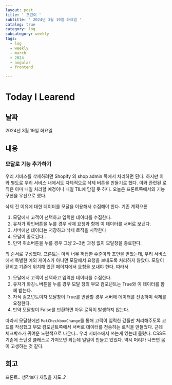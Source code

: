 ```yaml
---
layout: post
title: ' 프린이 '
subtitle: ' 2024년 3월 19일 화요일 '
catalog: true
category: log
subcategory: weekly
tags:
  - log
  - weekly
  - march
  - 2024
  - angular
  - frontend 

---
```


# Today I Learend

## 날짜

2024년 3월 19일 화요일

## 내용

### 모달로 기능 추가하기

우리 서비스를 삭제하려면 Shopify 의 shop admin 쪽에서 처리하면 된다. 하지만 이와 별도로 우리 서비스 내에서도 자체적으로 삭제 버튼을 만들기로 했다. 이와 관련된 로직은 아마 내일 처리할 예정이니 내일 TIL에 담길 듯 하다. 오늘은 프론트쪽에서의 기능 구현을 우선으로 했다.

삭제 전 이유에 대한 데이터를 모달을 이용해서 수집해야 한다. 기존 계획으론

1. 모달에서 고객이 선택하고 입력한 데이터를 수집한다.
2. 유저가 확인버튼을 누를 경우 삭제 요청과 함께 이 데이터를 서버로 보낸다.
3. 서버에선 데이터는 저장하고 삭제 로직을 시작한다
4. 모달이 종료된다..
5. 만약 취소버튼을 누를 경우 그냥 2~3번 과정 없이 모달창을 종료한다.

의 순서로 구성했다. 프론트는 아직 너무 허접한 수준이라 조언을 받았는데, 우리 서비스에서 특별한 예외 케이스가 아니면 모달에서 요청을 보내도록 처리하지 않았다. 모달이 닫히고 기존에 위치해 있던 페이지에서 요청을 보내야 한다. 따라서

1. 모달에서 고객이 선택하고 입력한 데이터를 수집한다.
2. 유저가 화깅ㄴ버튼을 누를 경우 모달 창의 부모 컴포넌트는 True와 이 데이터를 함께 받는다.
3. 자식 컴포넌트이자 모달창이 True를 반환할 경우 서버에 데이터를 전송하며 삭제를 요청한다.
4. 만약 모달창이 False를 반환하면 아무 로직이 발생하지 않는다.

따라서 모달창에선 `MatCheckboxChange`를 통해 고객이 입력한 값들만 처리해주도록 코드를 작성했고 부모 컴포넌트쪽에서 서버로 데이터를 전송하는 로직을 만들었다. 근데 체크박스가 귀여운 노란색으로 나온다.. 우리 서비스에서 쓰는게 있는데 몰랐다. CSS도 기존에 쓰던것 클래스로 가져오면 되는데 일일이 만들고 있었다. 역시 머리가 나쁘면 몸이 고생하는 것 같다.

## 회고

프론트.. 생각보다 재밌을 지도..?